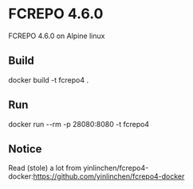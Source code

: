 # FCREPO 4.6.0
FCREPO 4.6.0 on Alpine linux
## Build
docker build -t fcrepo4 .
## Run
docker run --rm -p 28080:8080 -t fcrepo4 
## Notice
Read (stole) a lot from yinlinchen/fcrepo4-docker:https://github.com/yinlinchen/fcrepo4-docker
